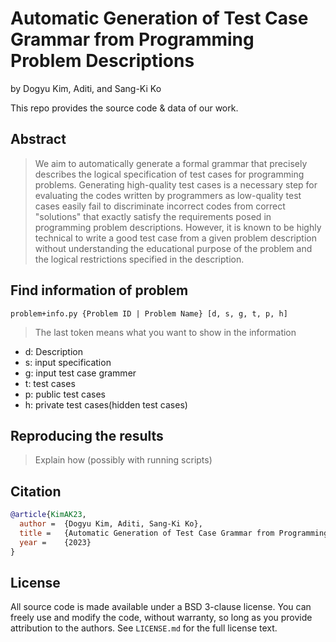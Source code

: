 # Automatic Generation of Test Case Grammar from Programming Problem Descriptions

by
Dogyu Kim,
Aditi, and
Sang-Ki Ko

This repo provides the source code & data of our work.



## Abstract

> We aim to automatically generate a formal grammar that precisely describes the logical specification of test cases for programming problems. Generating high-quality test cases is a necessary step for evaluating the codes written by programmers as low-quality test cases easily fail to discriminate incorrect codes from correct "solutions" that exactly satisfy the requirements posed in programming problem descriptions. However, it is known to be highly technical to write a good test case from a given problem description without understanding the educational purpose of the problem and the logical restrictions specified in the description.

## Find information of problem
```
problem+info.py {Problem ID | Problem Name} [d, s, g, t, p, h]
```
> The last token means what you want to show in the information
  - d: Description
  - s: input specification
  - g: input test case grammer
  - t: test cases
  - p: public test cases
  - h: private test cases(hidden test cases)


## Reproducing the results

> Explain how (possibly with running scripts)


## Citation

```bib
@article{KimAK23,
  author =  {Dogyu Kim, Aditi, Sang-Ki Ko},
  title =   {Automatic Generation of Test Case Grammar from Programming Problem Descriptions},
  year =    {2023}
}
```

## License

All source code is made available under a BSD 3-clause license. You can freely
use and modify the code, without warranty, so long as you provide attribution
to the authors. See `LICENSE.md` for the full license text.
